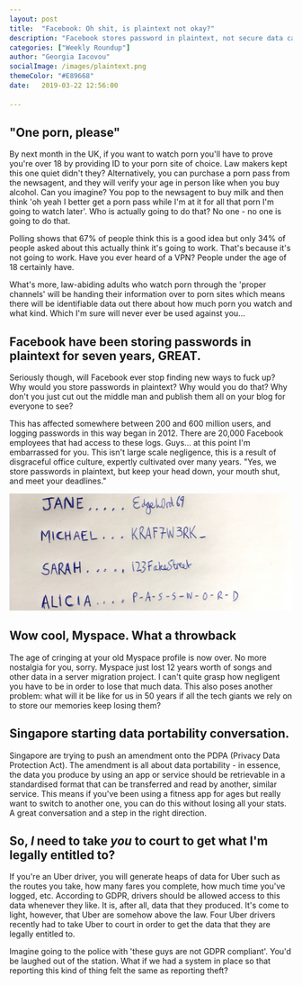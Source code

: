 ```yaml
---
layout: post
title:  "Facebook: Oh shit, is plaintext not okay?"
description: "Facebook stores password in plaintext, not secure data can be leaked and accounts hacked. Negligent and careless"
categories: ["Weekly Roundup"]
author: "Georgia Iacovou"
socialImage: /images/plaintext.png
themeColor: "#E89668"
date:   2019-03-22 12:56:00

---
```


## "One porn, please"

By next month in the UK, if you want to watch porn you'll have to prove you're over 18 by providing ID to your porn site of choice. Law makers kept this one quiet didn't they? Alternatively, you can purchase a porn pass from the newsagent, and they will verify your age in person like when you buy alcohol. Can you imagine? You pop to the newsagent to buy milk and then think 'oh yeah I better get a porn pass while I'm at it for all that porn I'm going to watch later'. Who is actually going to do that? No one - no one is going to do that. 

Polling shows that 67% of people think this is a good idea but only 34% of people asked about this actually think it's going to work. That's because it's not going to work. Have you ever heard of a VPN? People under the age of 18 certainly have. 

What's more, law-abiding adults who watch porn through the 'proper channels' will be handing their information over to porn sites which means there will be identifiable data out there about how much porn you watch and what kind. Which I'm sure will never ever be used against you...

## Facebook have been storing passwords in plaintext for seven years, GREAT.

Seriously though, will Facebook ever stop finding new ways to fuck up? Why would you store passwords in plaintext? Why would you do that? Why don't you just cut out the middle man and publish them all on your blog for everyone to see?

This has affected somewhere between 200 and 600 million users, and logging passwords in this way began in 2012. There are 20,000 Facebook employees that had access to these logs. Guys... at this point I'm embarrassed for you. This isn't large scale negligence, this is a result of disgraceful office culture, expertly cultivated over many years. "Yes, we store passwords in plaintext, but keep your head down, your mouth shut, and meet your deadlines."

![Facebook stores passwords in plaintext example user passwords](/images/plaintext.png)

## Wow cool, Myspace. What a throwback

The age of cringing at your old Myspace profile is now over. No more nostalgia for you, sorry. Myspace just lost 12 years worth of songs and other data in a server migration project. I can't quite grasp how negligent you have to be in order to lose that much data. This also poses another problem: what will it be like for us in 50 years if all the tech giants we rely on to store our memories keep losing them? 

## Singapore starting data portability conversation.

Singapore are trying to push an amendment onto the PDPA (Privacy Data Protection Act). The amendment is all about data portability - in essence, the data you produce by using an app or service should be retrievable in a standardised format that can be transferred and read by another, similar service. This means if you've been using a fitness app for ages but really want to switch to another one, you can do this without losing all your stats. A great conversation and a step in the right direction.

## So, *I* need to take *you* to court to get what I'm legally entitled to?

If you're an Uber driver, you will generate heaps of data for Uber such as the routes you take, how many fares you complete, how much time you've logged, etc. According to GDPR, drivers should be allowed access to this data whenever they like. It is, after all, data that they produced. It's come to light, however, that Uber are somehow above the law. Four Uber drivers recently had to take Uber to court in order to get the data that they are legally entitled to.

Imagine going to the police with 'these guys are not GDPR compliant'. You'd be laughed out of the station. What if we had a system in place so that reporting this kind of thing felt the same as reporting theft?
